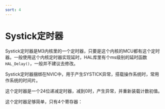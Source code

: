 ```yaml
---
sort: 4
---
```

# Systick定时器

Systick定时器是M3内核里的一个定时器，只要是这个内核的MCU都有这个定时器。一般使用这个内核定时器实现延时，HAL库里有个ms级别的延时函数`HAL_Delay()`，一般并不建议去修改。

Systick定时器捆绑在NVIC中，用于产生SYSTICK异常，搭载操作系统时，常用作系统的时间片。

这个定时器是一个24位递减定时器，减到0时，产生异常，并重新装载计数初值。

这个定时器足够简单，只有4个寄存器：








